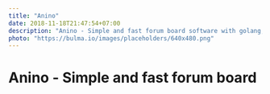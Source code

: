 ```yaml
---
title: "Anino"
date: 2018-11-18T21:47:54+07:00
description: "Anino - Simple and fast forum board software with golang, vuejs and postgresql."
photo: "https://bulma.io/images/placeholders/640x480.png"
---
```

# Anino - Simple and fast forum board
